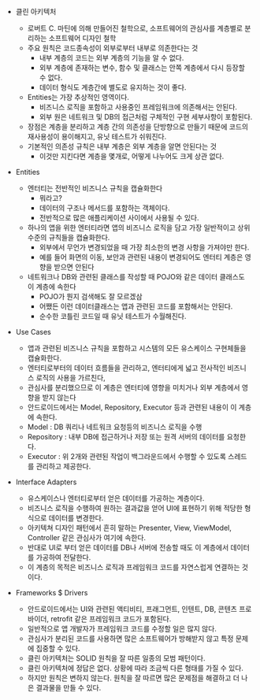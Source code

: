 - 클린 아키텍처
	- 로버트 C. 마틴에 의해 만들어진 철학으로, 소프트웨어의 관심사를 계층별로 분리하는 소프트웨어 디자인 철학
	- 주요 원칙은 코드종속성이 외부로부터 내부로 의존한다는 것
		- 내부 계층의 코드는 외부 계층의 기능을 알 수 없다.
		- 외부 계층에 존재하는 변수, 함수 및 클래스는 안쪽 계층에서 다시 등장할 수 없다.
		- 데이터 형식도 계층간에 별도로 유지하는 것이 좋다.
	- Entities는 가장 추상적인 영역이다.
		- 비즈니스 로직을 포함하고 사용중인 프레임워크에 의존해서는 안된다.
		- 외부 원은 네트워크 및 DB의 접근처럼 구체적인 구현 세부사항이 포함된다.
	- 장점은 계층을 분리하고 계층 간의 의존성을 단방향으로 만들기 때문에 코드의 재사용성이 용이해지고, 유닛 테스트가 쉬워진다.
	- 기본적인 의존성 규칙은 내부 계층은 외부 계층을 알면 안된다는 것
		- 이것만 지킨다면 계층을 몇개로, 어떻게 나누어도 크게 상관 없다.

- Entities
	- 엔터티는 전반적인 비즈니스 규칙을 캡슐화한다
		- 뭐라고?
		- 데이터의 구조나 메서드를 포함하는 객체이다.
		- 전반적으로 많은 애플리케이션 사이에서 사용될 수 있다.
	- 하나의 앱을 위한 엔터티라면 앱의 비즈니스 로직을 담고 가장 일반적이고 상위 수준의 규칙들을 캡슐화한다.
		- 외부에서 무언가 변경되었을 때 가장 최소한의 변경 사항을 가져야만 한다.
		- 예를 들어 화면의 이동, 보안과 관련된 내용이 변경되어도 엔터티 계층은 영향을 받으면 안된다
	- 네트워크나 DB와 관련된 클래스를 작성할 때 POJO와 같은 데이터 클래스도 이 계층에 속한다
		- POJO가 뭔지 검색해도 잘 모르겠삼
		- 어쨌든 이런 데이터클래스는 앱과 관련된 코드를 포함해서는 안된다.
		- 순수한 코틀린 코드일 때 유닛 테스트가 수월해진다.

- Use Cases
	- 앱과 관련된 비즈니스 규칙을 포함하고 시스템의 모든 유스케이스 구현체들을 캡슐화한다.
	- 엔터티로부터의 데이터 흐름들을 관리하고, 엔터티에게 넓고 전사적인 비즈니스 로직의 사용을 가르친다,
	- 관심사를 분리했으므로 이 계층은 엔터티에 영향을 미치거나 외부 계층에서 영향을 받지 않는다
	- 안드로이드에서는 Model, Repository, Executor 등과 관련된 내용이 이 계층에 속한다.
	- Model : DB 쿼리나 네트워크 요청등의 비즈니스 로직을 수행
	- Repository : 내부 DB에 접근하거나 저장 또는 원격 서버의 데이터를 요청한다.
	- Executor : 위 2개와 관련된 작업이 백그라운드에서 수행할 수 있도록 스레드를 관리하고 제공한다.

- Interface Adapters
	- 유스케이스나 엔터티로부터 얻은 데이터를 가공하는 계층이다.
	- 비즈니스 로직을 수행하여 원하는 결과값을 얻어 UI에 표현하기 위해 적당한 형식으로 데이터를 변경한다.
	- 아키텍쳐 디자인 패턴에서 흔히 말하는 Presenter, View, ViewModel, Controller 같은 관심사가 여기에 속한다.
	- 반대로 UI로 부터 얻은 데이터를 DB나 서버에 전송할 때도 이 계층에서 데이터를 가공하여 전달한다.
	- 이 계층의 목적은 비즈니스 로직과 프레임워크 코드를 자연스럽게 연결하는 것이다.

- Frameworks $ Drivers
	- 안드로이드에서는 UI와 관련된 액티비티, 프래그먼트, 인텐트, DB, 콘텐츠 프로바이더, retrofit 같은 프레임워크 코드가 포함된다.
	- 일반적으로 앱 개발자가 프레임워크 코드를 수정할 일은 많지 않다.
	- 관심사가 분리된 코드를 사용하면 많은 소프트웨어가 방해받지 않고 특정 문제에 집중할 수 있다.
	- 클린 아키텍처는 SOLID 원칙을 잘 따른 일종의 모범 패턴이다.
	- 클린 아키텍처에 정답은 없다. 상황에 따라 조금씩 다른 형태를 가질 수 있다.
	- 하지만 원칙은 변하지 않는다. 원칙을 잘 따르면 많은 문제점을 해결하고 더 나은 결과물을 만들 수 있다.



